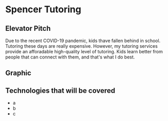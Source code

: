 # Spencer Tutoring
## Elevator Pitch
Due to the recent COVID-19 pandemic, kids thave fallen behind in school. Tutoring these days are really expensive. However, my tutoring services provide an afforadable high-quality level of tutoring. Kids learn better from people that can connect with them, and that's what I do best.
## Graphic
## Technologies that will be covered
- a
- b
- c